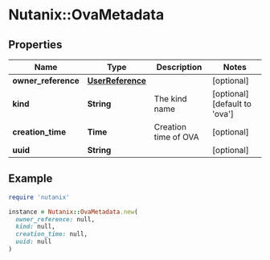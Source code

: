 # Nutanix::OvaMetadata

## Properties

| Name | Type | Description | Notes |
| ---- | ---- | ----------- | ----- |
| **owner_reference** | [**UserReference**](UserReference.md) |  | [optional] |
| **kind** | **String** | The kind name | [optional][default to &#39;ova&#39;] |
| **creation_time** | **Time** | Creation time of OVA | [optional] |
| **uuid** | **String** |  | [optional] |

## Example

```ruby
require 'nutanix'

instance = Nutanix::OvaMetadata.new(
  owner_reference: null,
  kind: null,
  creation_time: null,
  uuid: null
)
```


